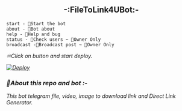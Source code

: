 <h2 align="center">-:FileToLink4UBot:-</h2>

``` 
start - 🔨Start the bot
about - 🤔Bot about
help - 🤝Help and bug 
status - 👬Check users ~ 👑Owner Only
broadcast -🧾Broadcast post ~ 👑Owner Only
```

<I>♾️Click on button and start deploy.<i>


[![Deploy](https://www.herokucdn.com/deploy/button.svg)](https://www.heroku.com/deploy?template=https://github.com/Gavravjaggu/FileToLink4UBot)

<h3>🤔About this repo and bot :-</h3>
This bot telegram file, video, image to download link and Direct Link Generator.
